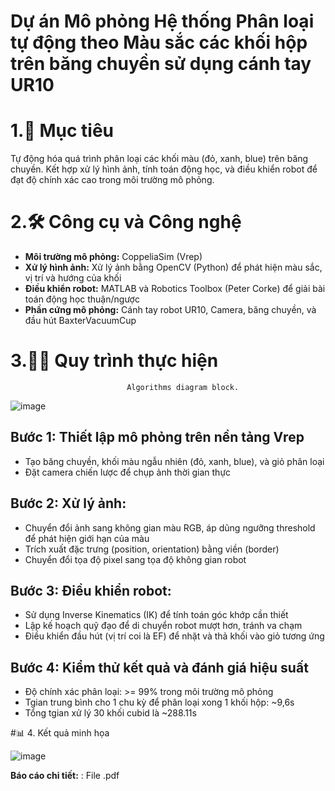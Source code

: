 # Dự án Mô phỏng Hệ thống Phân loại tự động theo Màu sắc các khối hộp trên băng chuyền sử dụng cánh tay UR10
# 1.🤖 Mục tiêu
Tự động hóa quá trình phân loại các khối màu (đỏ, xanh, blue) trên băng chuyền.
Kết hợp xử lý hình ảnh, tính toán động học, và điều khiển robot để đạt độ chính xác cao trong môi trường mô phỏng.

# 2.🛠️ Công cụ và Công nghệ
- **Môi trường mô phỏng:** CoppeliaSim (Vrep)
- **Xử lý hình ảnh:** Xử lý ảnh bằng OpenCV (Python) để phát hiện màu sắc, vị trí và hướng của khối
- **Điều khiển robot:** MATLAB và Robotics Toolbox (Peter Corke) để giải bài toán động học thuận/ngược
- **Phần cứng mô phỏng:** Cánh tay robot UR10, Camera, băng chuyền, và đầu hút BaxterVacuumCup

# 3.🧑‍💼 Quy trình thực hiện
                              Algorithms diagram block.


![image](https://github.com/user-attachments/assets/b9e5c244-1240-4ef1-834a-0ce0c9d2ec8e)

## Bước 1: Thiết lập mô phỏng trên nền tảng Vrep
- Tạo băng chuyền, khối màu ngẫu nhiên (đỏ, xanh, blue), và giỏ phân loại
- Đặt camera chiến lược để chụp ảnh thời gian thực

## Bước 2: Xử lý ảnh:
- Chuyển đổi ảnh sang không gian màu RGB, áp dũng ngưỡng threshold để phát hiện giới hạn của màu 
- Trích xuất đặc trưng (position, orientation) bằng viền (border)
- Chuyển đổi tọa độ pixel sang tọa độ không gian robot

## Bước 3: Điều khiển robot:
- Sử dụng Inverse Kinematics (IK) để tính toán góc khớp cần thiết 
- Lập kế hoạch quỹ đạo để di chuyển robot mượt hơn, tránh va chạm
- Điều khiển đầu hút (vị trí coi là EF) để nhặt và thả khối vào giỏ tương ứng

## Bước 4: Kiểm thử kết quả và đánh giá hiệu suất
- Độ chính xác phân loại: >= 99% trong môi trường mô phỏng
- Tgian trung bình cho 1 chu kỳ để phân loại xong 1 khối hộp: ~9,6s
- Tổng tgian xử lý 30 khối cubid là ~288.11s

#📊 4. Kết quả minh họa

![image](https://github.com/user-attachments/assets/db7ca2c0-519d-483d-bfab-d409e9f3bad7)

**Báo cáo chi tiết:** : File .pdf

